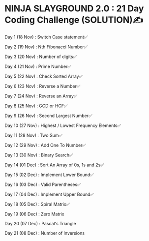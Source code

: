 
<h1> NINJA SLAYGROUND 2.0 : 21 Day Coding Challenge (SOLUTION)✍️</h1>

Day 1 (18 Nov) : Switch Case statement✅

Day 2 (19 Nov) : Nth Fibonacci Number✅

Day 3 (20 Nov) : Number of digits✅

Day 4 (21 Nov) : Prime Number✅

Day 5 (22 Nov) : Check Sorted Array✅

Day 6 (23 Nov) : Reverse a Number✅

Day 7 (24 Nov) : Reverse an Array✅

Day 8 (25 Nov) : GCD or HCF✅

Day 9 (26 Nov) : Second Largest Number✅

Day 10 (27 Nov) : Highest / Lowest Frequency Elements✅

Day 11 (28 Nov) : Two Sum✅

Day 12 (29 Nov) : Add One To Number✅

Day 13 (30 Nov) : Binary Search✅

Day 14 (01 Dec) : Sort An Array of 0s, 1s and 2s✅

Day 15 (02 Dec) : Implement Lower Bound✅

Day 16 (03 Dec) : Valid Parentheses✅

Day 17 (04 Dec) : Implement Upper Bound✅

Day 18 (05 Dec) : Spiral Matrix✅

Day 19 (06 Dec) : Zero Matrix

Day 20 (07 Dec) : Pascal's Triangle

Day 21 (08 Dec) : Number of Inversions
